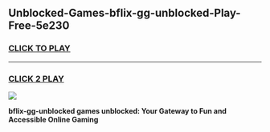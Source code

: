 
## Unblocked-Games-bflix-gg-unblocked-Play-Free-5e230
<h3>
<a href="https://premium76.site?title=bflix-gg-unblocked&ref=20M">CLICK TO PLAY</a></h3>
<hr>

<h3>
<a href="https://premium76.site?title=bflix-gg-unblocked&ref=20M">CLICK 2 PLAY</a>
  
</h3>

<a href="https://premium76.site?title=bflix-gg-unblocked&ref=19M"><img src="https://clearcache.store/games.png"></a>


**bflix-gg-unblocked games unblocked: Your Gateway to Fun and Accessible Online Gaming**
